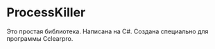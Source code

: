 # ProcessKiller
Это простая библиотека. Написана на C#. Создана специально для программы Cclearpro.
